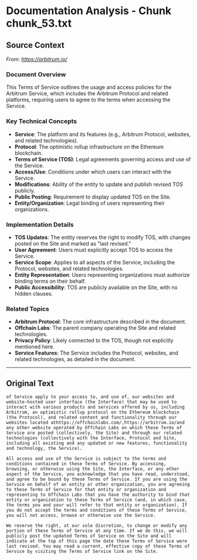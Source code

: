 # Documentation Analysis - Chunk chunk_53.txt

## Source Context
*From: https://arbitrum.io/*

### Document Overview  
This Terms of Service outlines the usage and access policies for the Arbitrum Service, which includes the Arbitrum Protocol and related platforms, requiring users to agree to the terms when accessing the Service.  

### Key Technical Concepts  
- **Service**: The platform and its features (e.g., Arbitrum Protocol, websites, and related technologies).  
- **Protocol**: The optimistic rollup infrastructure on the Ethereum blockchain.  
- **Terms of Service (TOS)**: Legal agreements governing access and use of the Service.  
- **Access/Use**: Conditions under which users can interact with the Service.  
- **Modifications**: Ability of the entity to update and publish revised TOS publicly.  
- **Public Posting**: Requirement to display updated TOS on the Site.  
- **Entity/Organization**: Legal binding of users representing their organizations.  

### Implementation Details  
- **TOS Updates**: The entity reserves the right to modify TOS, with changes posted on the Site and marked as "last revised."  
- **User Agreement**: Users must explicitly accept TOS to access the Service.  
- **Service Scope**: Applies to all aspects of the Service, including the Protocol, websites, and related technologies.  
- **Entity Representation**: Users representing organizations must authorize binding terms on their behalf.  
- **Public Accessibility**: TOS are publicly available on the Site, with no hidden clauses.  

### Related Topics  
- **Arbitrum Protocol**: The core infrastructure described in the document.  
- **Offchain Labs**: The parent company operating the Site and related technologies.  
- **Privacy Policy**: Likely connected to the TOS, though not explicitly mentioned here.  
- **Service Features**: The Service includes the Protocol, websites, and related technologies, as detailed in the document.

---

## Original Text
```
of Service apply to your access to, and use of, our websites and website-hosted user interface (the Interface) that may be used to interact with various products and services offered by us, including Arbitrum, an optimistic rollup protocol on the Ethereum blockchain (the Protocol), and related content and functionality through our websites located athttps://offchainlabs.com/,https://arbitrum.io/and any other website operated by Offchain Labs on which these Terms of Service are posted (collectively, the Site) and through our related technologies (collectively with the Interface, Protocol and Site, including all existing and any updated or new features, functionality and technology, the Service).

All access and use of the Service is subject to the terms and conditions contained in these Terms of Service. By accessing, browsing, or otherwise using the Site, the Interface, or any other aspect of the Service, you acknowledge that you have read, understood, and agree to be bound by these Terms of Service. If you are using the Service on behalf of an entity or other organization, you are agreeing to these Terms of Service for that entity or organization and representing to Offchain Labs that you have the authority to bind that entity or organization to these Terms of Service (and, in which case, the terms you and your will refer to that entity or organization). If you do not accept the terms and conditions of these Terms of Service, you will not access, browse or otherwise use the Service.

We reserve the right, at our sole discretion, to change or modify any portion of these Terms of Service at any time. If we do this, we will publicly post the updated Terms of Service on the Site and will indicate at the top of this page the date these Terms of Service were last revised. You may read a current, effective copy of these Terms of Service by visiting the Terms of Service link on the Site.
```